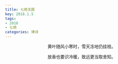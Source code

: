 ```yaml
---
title: 七绝无题
key: 2018.1.5
tags: 
- 2018
- 七绝
categories: 律诗
---
```


<p align="center">黄叶随风小寒时，雪天冻地仍挂枝。
</p>
<p align="center">放香也要识冷暖，致远更当取舍知。
</p>
